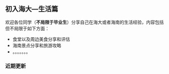 ## 初入海大—生活篇 <!-- {docsify-ignore-all} -->

欢迎各位同学（**不局限于毕业生**）分享自己在海大或者海南的生活经验，内容包括但不局限于如下方面：

- 食堂以及周边美食分享和评估
- 海南景点分享和旅游攻略
- 。。。。。。。

### 近期更新

<!-- recent-update-start -->
<!-- recent-update-end -->